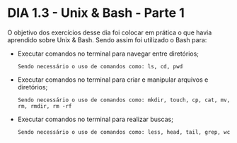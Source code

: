 # DIA 1.3 - Unix & Bash - Parte 1

O objetivo dos exercícios desse dia foi colocar em prática o que havia aprendido sobre Unix & Bash. Sendo assim foi utilizado o Bash para:

* Executar comandos no terminal para navegar entre diretórios;
      
      Sendo necessário o uso de comandos como: ls, cd, pwd

* Executar comandos no terminal para criar e manipular arquivos e diretórios;

      Sendo necessário o uso de comandos como: mkdir, touch, cp, cat, mv, rm, rmdir, rm -rf

* Executar comandos no terminal para realizar buscas;

      Sendo necessário o uso de comandos como: less, head, tail, grep, wc